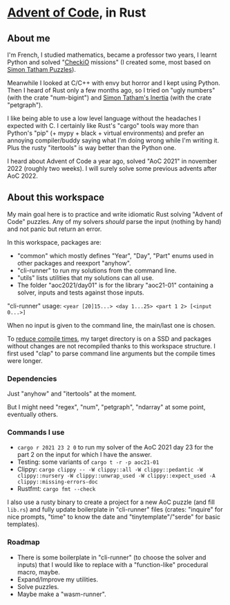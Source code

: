 # [Advent of Code](https://adventofcode.com), in Rust

## About me
I'm French, I studied mathematics, became a professor two years,
I learnt Python and solved "[CheckiO](https://py.checkio.org/user/Phil15/) missions"
(I created some, most based on [Simon Tatham Puzzles](https://www.chiark.greenend.org.uk/~sgtatham/puzzles/)).

Meanwhile I looked at C/C++ with envy but horror and I kept using Python.
Then I heard of Rust only a few months ago, so I tried on "ugly numbers" (with the crate "num-bigint")
and [Simon Tatham's Inertia](https://www.chiark.greenend.org.uk/~sgtatham/puzzles/js/inertia.html) (with the crate "petgraph").

I like being able to use a low level language without the headaches I expected with C.
I certainly like Rust's "cargo" tools way more than Python's "pip" (+ mypy + black + virtual environments)
and prefer an annoying compiler/buddy saying what I'm doing wrong while I'm writing it.
Plus the rusty "itertools" is way better than the Python one.

I heard about Advent of Code a year ago, solved "AoC 2021" in november 2022 (roughly two weeks).
I will surely solve some previous advents after AoC 2022.

## About this workspace
My main goal here is to practice and write idiomatic Rust solving "Advent of Code" puzzles.
Any of my solvers _should_ parse the input (nothing by hand) and not panic but return an error.

In this workspace, packages are:

- "common" which mostly defines "Year", "Day", "Part" enums used in other packages and reexport "anyhow".
- "cli-runner" to run my solutions from the command line.
- "utils" lists utilities that my solutions can all use.
- The folder "aoc2021/day01" is for the library "aoc21-01" containing a solver, inputs and tests against those inputs.

"cli-runner" usage: `<year [20]15...> <day 1...25> <part 1 2> [<input 0...>]`

When no input is given to the command line, the main/last one is chosen.

To [reduce compile times](https://endler.dev/2020/rust-compile-times/),
my target directory is on a SSD and packages without changes are not recompiled thanks to this workspace structure.
I first used "clap" to parse command line arguments but the compile times were longer.

### Dependencies
Just "anyhow" and "itertools" at the moment.

But I might need "regex", "num", "petgraph", "ndarray" at some point, eventually others.

### Commands I use
- `cargo r 2021 23 2 0` to run my solver of the AoC 2021 day 23 for the part 2 on the input for which I have the answer.
- Testing: some variants of `cargo t -r -p aoc21-01`
- Clippy: `cargo clippy -- -W clippy::all -W clippy::pedantic -W clippy::nursery -W clippy::unwrap_used -W clippy::expect_used -A clippy::missing-errors-doc`
- Rustfmt: `cargo fmt --check`

I also use a rusty binary to create a project for a new AoC puzzle (and fill `lib.rs`) and fully update boilerplate in "cli-runner" files
(crates: "inquire" for nice prompts, "time" to know the date and "tinytemplate"/"serde" for basic templates).

### Roadmap
- There is some boilerplate in "cli-runner" (to choose the solver and inputs) that I would like to replace with a "function-like" procedural macro, maybe.
- Expand/Improve my utilities.
- Solve puzzles.
- Maybe make a "wasm-runner".
